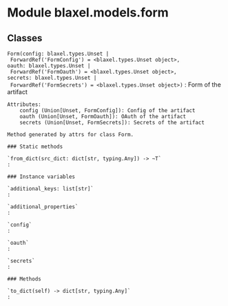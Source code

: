 Module blaxel.models.form
=========================

Classes
-------

`Form(config: blaxel.types.Unset | ForwardRef('FormConfig') = <blaxel.types.Unset object>, oauth: blaxel.types.Unset | ForwardRef('FormOauth') = <blaxel.types.Unset object>, secrets: blaxel.types.Unset | ForwardRef('FormSecrets') = <blaxel.types.Unset object>)`
:   Form of the artifact
    
    Attributes:
        config (Union[Unset, FormConfig]): Config of the artifact
        oauth (Union[Unset, FormOauth]): OAuth of the artifact
        secrets (Union[Unset, FormSecrets]): Secrets of the artifact
    
    Method generated by attrs for class Form.

    ### Static methods

    `from_dict(src_dict: dict[str, typing.Any]) ‑> ~T`
    :

    ### Instance variables

    `additional_keys: list[str]`
    :

    `additional_properties`
    :

    `config`
    :

    `oauth`
    :

    `secrets`
    :

    ### Methods

    `to_dict(self) ‑> dict[str, typing.Any]`
    :